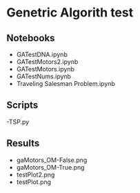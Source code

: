 # Genetric Algorith test

## Notebooks
- GATestDNA.ipynb
- GATestMotors2.ipynb
- GATestMotors.ipynb
- GATestNums.ipynb
- Traveling Salesman Problem.ipynb

## Scripts
-TSP.py

## Results
- gaMotors_OM-False.png
- gaMotors_OM-True.png
- testPlot2.png
- testPlot.png
